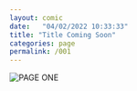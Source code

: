 ```yaml
---
layout: comic
date:   "04/02/2022 10:33:33"
title: "Title Coming Soon"
categories: page
permalink: /001
---
```

![PAGE ONE]()
